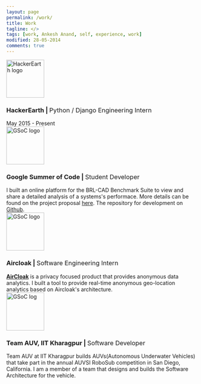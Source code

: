 ```yaml
---
layout: page
permalink: /work/
title: Work
tagline: </>
tags: [work, Ankesh Anand, self, experience, work]
modified: 28-05-2014
comments: true
---
```

<div class="media">
  <a class="pull-right" href="#">
    <img class="media-object" src="/images/HElogo.png" width="100" alt="HackerEarth logo">
  </a>
  <div class="media-body">
    <h3 class="media-heading">HackerEarth |
    <span style="font-weight:normal;">Python / Django Engineering Intern</span>
    </h3>
    May 2015 - Present
  </div>
</div>

<div class="media">
  <a class="pull-right" href="#">
    <img class="media-object" src="/images/gsoclogo.png" width="100" alt="GSoC logo">
  </a>
  <div class="media-body">
    <h3 class="media-heading">Google Summer of Code |
    <span style="font-weight:normal;">Student Developer</span>
    </h3>
    I built an online platform for the BRL-CAD Benchmark Suite to view and share a detailed analysis of a systems's performace.
    More details can be found on the project proposal <a href="http://brlcad.org/wiki/User:Ankeshanand/GSoC14/proposal">here</a>.
    The repository for development on <a href="https://github.com/BRL-CAD/benchmark">Github</a>.
  </div>
</div>

<div class="media">
  <a class="pull-right" href="#">
    <img class="media-object" src="/images/aircloak_logo.png" width="100" alt="GSoC logo">
  </a>
  <div class="media-body">
    <h3 class="media-heading">Aircloak |
    <span style="font-weight:normal;">Software Engineering Intern</span>
    </h3>
    <a href="http://www.aircloak.com/"><b>AirCloak</b></a> is a privacy focused product that provides anonymous data analytics.
    I built a tool to provide real-time anonymous geo-location analytics based on Aircloak's architecture.
  </div>
</div>

<div class="media">
  <a class="pull-right" href="#">
    <img class="media-object" src="/images/teamauv_transparent_logo.png" width="100" alt="GSoC log">
  </a>
  <div class="media-body">
    <h3 class="media-heading">Team AUV, IIT Kharagpur |
    <span style="font-weight:normal;">Software Developer</span>
    </h3>
    Team AUV at IIT Kharagpur builds AUVs(Autonomous Underwater Vehicles) that take part in the annual AUVSI RoboSub competition in San Diego, California.
    I am a member of a team that designs and builds the Software Architecture for the vehicle.
  </div>
</div>

